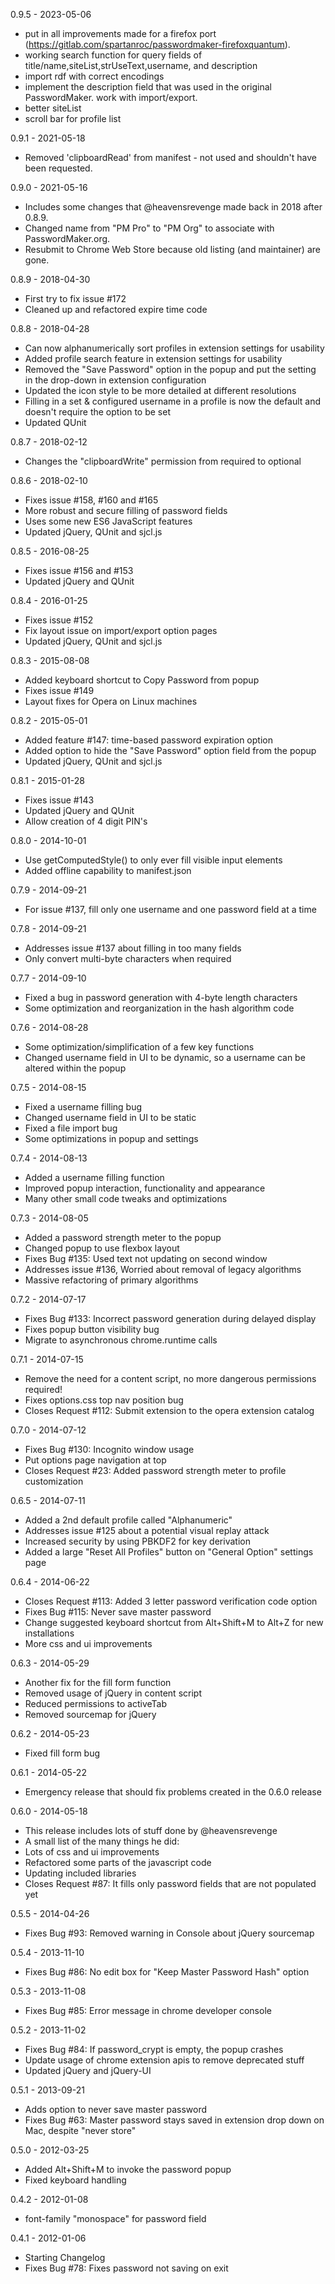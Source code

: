 0.9.5 - 2023-05-06

* put in all improvements made for a firefox port (https://gitlab.com/spartanroc/passwordmaker-firefoxquantum).
* working search function for query fields of title/name,siteList,strUseText,username, and description
* import rdf with correct encodings
* implement the description field that was used in the original PasswordMaker. work with import/export.
* better siteList
* scroll bar for profile list

0.9.1 - 2021-05-18
 * Removed 'clipboardRead' from manifest - not used and shouldn't have been requested.

0.9.0 - 2021-05-16

* Includes some changes that @heavensrevenge made back in 2018 after 0.8.9.
* Changed name from "PM Pro" to "PM Org" to associate with PasswordMaker.org.
* Resubmit to Chrome Web Store because old listing (and maintainer) are gone.

0.8.9 - 2018-04-30

* First try to fix issue #172
* Cleaned up and refactored expire time code

0.8.8 - 2018-04-28

* Can now alphanumerically sort profiles in extension settings for usability
* Added profile search feature in extension settings for usability
* Removed the "Save Password" option in the popup and put the setting in the drop-down in extension configuration
* Updated the icon style to be more detailed at different resolutions
* Filling in a set & configured username in a profile is now the default and doesn't require the option to be set
* Updated QUnit

0.8.7 - 2018-02-12

* Changes the "clipboardWrite" permission from required to optional

0.8.6 - 2018-02-10

* Fixes issue #158, #160 and #165
* More robust and secure filling of password fields
* Uses some new ES6 JavaScript features
* Updated jQuery, QUnit and sjcl.js

0.8.5 - 2016-08-25

* Fixes issue #156 and #153
* Updated jQuery and QUnit

0.8.4 - 2016-01-25

* Fixes issue #152
* Fix layout issue on import/export option pages
* Updated jQuery, QUnit and sjcl.js

0.8.3 - 2015-08-08

* Added keyboard shortcut to Copy Password from popup
* Fixes issue #149
* Layout fixes for Opera on Linux machines

0.8.2 - 2015-05-01

* Added feature #147: time-based password expiration option
* Added option to hide the "Save Password" option field from the popup
* Updated jQuery, QUnit and sjcl.js

0.8.1 - 2015-01-28

* Fixes issue #143
* Updated jQuery and QUnit
* Allow creation of 4 digit PIN's

0.8.0 - 2014-10-01

* Use getComputedStyle() to only ever fill visible input elements
* Added offline capability to manifest.json

0.7.9 - 2014-09-21

* For issue #137, fill only one username and one password field at a time

0.7.8 - 2014-09-21

* Addresses issue #137 about filling in too many fields
* Only convert multi-byte characters when required

0.7.7 - 2014-09-10

* Fixed a bug in password generation with 4-byte length characters
* Some optimization and reorganization in the hash algorithm code

0.7.6 - 2014-08-28

* Some optimization/simplification of a few key functions
* Changed username field in UI to be dynamic, so a username can be altered within the popup

0.7.5 - 2014-08-15

* Fixed a username filling bug
* Changed username field in UI to be static
* Fixed a file import bug
* Some optimizations in popup and settings

0.7.4 - 2014-08-13

* Added a username filling function
* Improved popup interaction, functionality and appearance
* Many other small code tweaks and optimizations

0.7.3 - 2014-08-05

* Added a password strength meter to the popup
* Changed popup to use flexbox layout
* Fixes Bug #135: Used text not updating on second window
* Addresses issue #136, Worried about removal of legacy algorithms
* Massive refactoring of primary algorithms

0.7.2 - 2014-07-17

* Fixes Bug #133: Incorrect password generation during delayed display
* Fixes popup button visibility bug
* Migrate to asynchronous chrome.runtime calls

0.7.1 - 2014-07-15

* Remove the need for a content script, no more dangerous permissions required!
* Fixes options.css top nav position bug
* Closes Request #112: Submit extension to the opera extension catalog

0.7.0 - 2014-07-12

* Fixes Bug #130: Incognito window usage
* Put options page navigation at top
* Closes Request #23: Added password strength meter to profile customization

0.6.5 - 2014-07-11

* Added a 2nd default profile called "Alphanumeric"
* Addresses issue #125 about a potential visual replay attack
* Increased security by using PBKDF2 for key derivation
* Added a large "Reset All Profiles" button on "General Option" settings page

0.6.4 - 2014-06-22

* Closes Request #113: Added 3 letter password verification code option
* Fixes Bug #115: Never save master password
* Change suggested keyboard shortcut from Alt+Shift+M to Alt+Z for new installations
* More css and ui improvements

0.6.3 - 2014-05-29

* Another fix for the fill form function
* Removed usage of jQuery in content script
* Reduced permissions to activeTab
* Removed sourcemap for jQuery

0.6.2 - 2014-05-23

* Fixed fill form bug

0.6.1 - 2014-05-22

* Emergency release that should fix problems created in the 0.6.0 release

0.6.0 - 2014-05-18

* This release includes lots of stuff done by @heavensrevenge
* A small list of the many things he did:
 * Lots of css and ui improvements
 * Refactored some parts of the javascript code
 * Updating included libraries
 * Closes Request #87: It fills only password fields that are not populated yet

0.5.5 - 2014-04-26

* Fixes Bug #93: Removed warning in Console about jQuery sourcemap

0.5.4 - 2013-11-10

* Fixes Bug #86: No edit box for "Keep Master Password Hash" option

0.5.3 - 2013-11-08

* Fixes Bug #85: Error message in chrome developer console

0.5.2 - 2013-11-02

* Fixes Bug #84: If password_crypt is empty, the popup crashes
* Update usage of chrome extension apis to remove deprecated stuff
* Updated jQuery and jQuery-UI

0.5.1 - 2013-09-21

* Adds option to never save master password
* Fixes Bug #63: Master password stays saved in extension drop down on Mac, despite "never store"

0.5.0 - 2012-03-25

* Added Alt+Shift+M to invoke the password popup
* Fixed keyboard handling

0.4.2 - 2012-01-08

* font-family "monospace" for password field

0.4.1 - 2012-01-06

* Starting Changelog
* Fixes Bug #78: Fixes password not saving on exit
